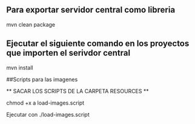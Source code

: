 ## Para exportar servidor central como libreria 
mvn clean package

## Ejecutar el siguiente comando en los proyectos que importen el serivdor central
mvn install

##Scripts para las imagenes 

** SACAR LOS SCRIPTS DE LA CARPETA RESOURCES **

chmod +x a load-images.script

Ejecutar con ./load-images.script
